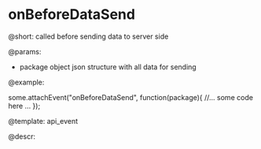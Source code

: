 onBeforeDataSend
=============


@short: called before sending data to server side
	

@params:
- package		object		json structure with all data for sending

@example: 
	
some.attachEvent("onBeforeDataSend", function(package){
    //... some code here ... 
});

@template:	api_event


	
@descr:


